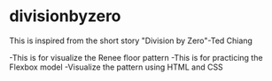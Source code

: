# divisionbyzero

This is inspired from the short story "Division by Zero"-Ted Chiang 


-This is for visualize the Renee floor pattern
-This is for practicing the Flexbox model 
-Visualize the pattern using HTML and CSS
